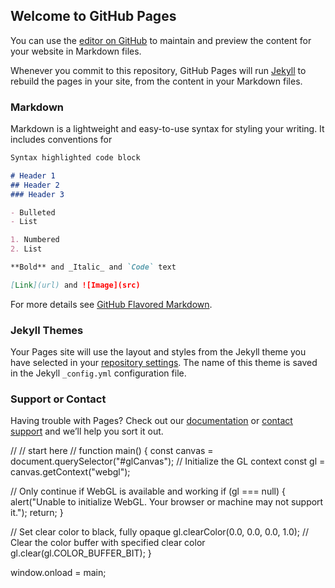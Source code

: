 ## Welcome to GitHub Pages

You can use the [editor on GitHub](https://github.com/Nordic-Coding/Nordic-Coding.github.io/edit/master/index.md) to maintain and preview the content for your website in Markdown files.

Whenever you commit to this repository, GitHub Pages will run [Jekyll](https://jekyllrb.com/) to rebuild the pages in your site, from the content in your Markdown files.

### Markdown

Markdown is a lightweight and easy-to-use syntax for styling your writing. It includes conventions for

```markdown
Syntax highlighted code block

# Header 1
## Header 2
### Header 3

- Bulleted
- List

1. Numbered
2. List

**Bold** and _Italic_ and `Code` text

[Link](url) and ![Image](src)
```

For more details see [GitHub Flavored Markdown](https://guides.github.com/features/mastering-markdown/).

### Jekyll Themes

Your Pages site will use the layout and styles from the Jekyll theme you have selected in your [repository settings](https://github.com/Nordic-Coding/Nordic-Coding.github.io/settings). The name of this theme is saved in the Jekyll `_config.yml` configuration file.

### Support or Contact

Having trouble with Pages? Check out our [documentation](https://help.github.com/categories/github-pages-basics/) or [contact support](https://github.com/contact) and we’ll help you sort it out.


<body>
  <canvas id="glCanvas" width="640" height="480"></canvas>
</body>


//
// start here
//
function main() {
  const canvas = document.querySelector("#glCanvas");
  // Initialize the GL context
  const gl = canvas.getContext("webgl");

  // Only continue if WebGL is available and working
  if (gl === null) {
    alert("Unable to initialize WebGL. Your browser or machine may not support it.");
    return;
  }

  // Set clear color to black, fully opaque
  gl.clearColor(0.0, 0.0, 0.0, 1.0);
  // Clear the color buffer with specified clear color
  gl.clear(gl.COLOR_BUFFER_BIT);
}

window.onload = main;

